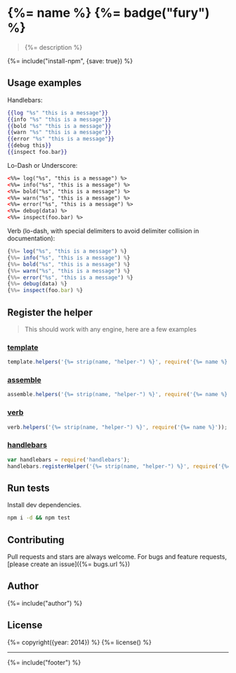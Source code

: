 # {%= name %} {%= badge("fury") %}

> {%= description %}


{%= include("install-npm", {save: true}) %}


## Usage examples

Handlebars:

```handlebars
{{log "%s" "this is a message"}}
{{info "%s" "this is a message"}}
{{bold "%s" "this is a message"}}
{{warn "%s" "this is a message"}}
{{error "%s" "this is a message"}}
{{debug this}}
{{inspect foo.bar}}
```

Lo-Dash or Underscore:

```html
<%%= log("%s", "this is a message") %>
<%%= info("%s", "this is a message") %>
<%%= bold("%s", "this is a message") %>
<%%= warn("%s", "this is a message") %>
<%%= error("%s", "this is a message") %>
<%%= debug(data) %>
<%%= inspect(foo.bar) %>
```

Verb (lo-dash, with special delimiters to avoid delimiter collision in documentation):

```js
{%%= log("%s", "this is a message") %}
{%%= info("%s", "this is a message") %}
{%%= bold("%s", "this is a message") %}
{%%= warn("%s", "this is a message") %}
{%%= error("%s", "this is a message") %}
{%%= debug(data) %}
{%%= inspect(foo.bar) %}
```


## Register the helper

> This should work with any engine, here are a few examples

### [template](https://github.com/jonschlinkert/template)

```js
template.helpers('{%= strip(name, "helper-") %}', require('{%= name %}'));
```

### [assemble](https://github.com/assemble/assemble)

```js
assemble.helpers('{%= strip(name, "helper-") %}', require('{%= name %}'));
```

### [verb](https://github.com/jonschlinkert/verb)

```js
verb.helpers('{%= strip(name, "helper-") %}', require('{%= name %}'));
```

### [handlebars](https://github.com/wycats/handlebars.js/)

```js
var handlebars = require('handlebars');
handlebars.registerHelper('{%= strip(name, "helper-") %}', require('{%= name %}'));
```


## Run tests

Install dev dependencies.

```bash
npm i -d && npm test
```

## Contributing
Pull requests and stars are always welcome. For bugs and feature requests, [please create an issue]({%= bugs.url %})

## Author
{%= include("author") %}

## License
{%= copyright({year: 2014}) %}
{%= license() %}

***

{%= include("footer") %}
